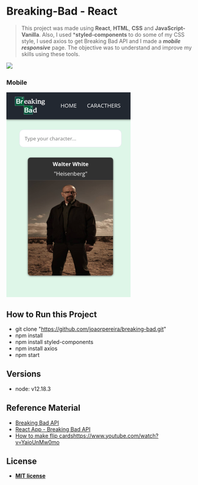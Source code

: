 # Breaking-Bad - React

> This project was made using **React**, **HTML**, **CSS** and **JavaScript-Vanilla**. Also, I used ***styled-components** to do some of my CSS style, I used axios to get Breaking Bad API and I made a ***mobile responsive*** page. The objective was to understand and improve my skills using these tools.

![](breaking-bad.gif)

### Mobile

![alt text](breaking-bad.png)

## How to Run this Project

- git clone "https://github.com/joaorpereira/breaking-bad.git"
- npm install
- npm install styled-components
- npm install axios
- npm start

## Versions

- node: v12.18.3

## Reference Material

- <a href="https://breakingbadapi.com/" target="_blank">Breaking Bad API</a>
- <a href="https://www.youtube.com/watch?v=YaioUnMw0mo" target="_blank">React App - Breaking Bad API</a>
- <a href="https://www.treinaweb.com.br/blog/css-aprenda-a-criar-o-efeito-de-flip-cards/" target="_blank">How to make flip cards</a>https://www.youtube.com/watch?v=YaioUnMw0mo

## License

- **[MIT license](http://opensource.org/licenses/mit-license.php)**
